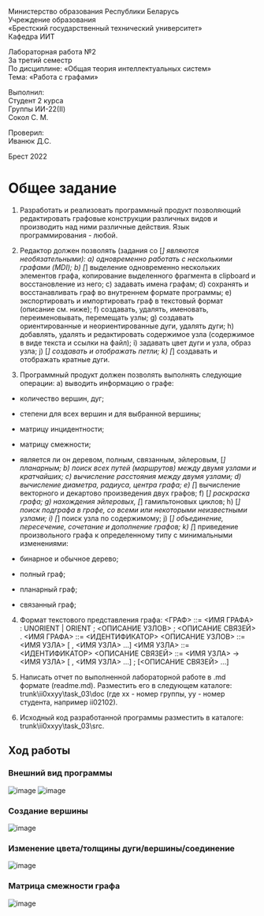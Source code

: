Министерство образования Республики Беларусь <br/>
Учреждение образования <br/>
«Брестский государственный технический университет» <br/>
Кафедра ИИТ <br/>

Лабораторная работа №2 <br/>
За третий семестр <br/>
По дисциплине: «Общая теория интеллектуальных систем» <br/>
Тема: «Работа с графами» <br/>

Выполнил: <br/>
Студент 2 курса <br/>
Группы ИИ-22(II) <br/>
Сокол С. М. <br/>

Проверил: <br/>
Иванюк Д.С. <br/>

Брест 2022 <br/>

# Общее задание #
1. Разработать и реализовать программный продукт позволяющий редактировать графовые конструкции различных видов и производить над ними различные действия. Язык программирования - любой.

2. Редактор должен позволять (задания со [*] являются необязательными):
a) одновременно работать с несколькими графами (MDI);
b) [*] выделение одновременно нескольких элементов графа, копирование выделенного фрагмента в clipboard и восстановление из него;
c) задавать имена графам;
d) сохранять и восстанавливать граф во внутреннем формате программы;
e) экспортировать и импортировать граф в текстовый формат (описание см. ниже);
f) создавать, удалять, именовать, переименовывать, перемещать узлы;
g) создавать ориентированные и неориентированные дуги, удалять дуги;
h) добавлять, удалять и редактировать содержимое узла (содержимое в виде текста и ссылки на файл);
i) задавать цвет дуги и узла, образ узла;
j) [*] создавать и отображать петли;
k) [*] создавать и отображать кратные дуги.

3. Программный продукт должен позволять выполнять следующие операции:
a) выводить информацию о графе:
- количество вершин, дуг;
- степени для всех вершин и для выбранной вершины;
- матрицу инцидентности;
- матрицу смежности;
- является ли он деревом, полным, связанным, эйлеровым, [*] планарным;
b) поиск всех путей (маршрутов) между двумя узлами и кратчайших;
c) вычисление расстояния между двумя узлами;
d) вычисление диаметра, радиуса, центра графа;
e) [*] вычисление векторного и декартово произведения двух графов;
f) [*] раскраска графа;
g) нахождения эйлеровых, [*] гамильтоновых циклов;
h) [*] поиск подграфа в графе, со всеми или некоторыми неизвестными узлами;
i) [*] поиск узла по содержимому;
j) [*] объединение, пересечение, сочетание и дополнение графов;
k) [*] приведение произвольного графа к определенному типу с минимальными изменениями:

- бинарное и обычное дерево;
- полный граф;
- планарный граф;
- связанный граф;

4. Формат текстового представления графа: <ГРАФ> ::= <ИМЯ ГРАФА> : UNORIENT | ORIENT ; <ОПИСАНИЕ УЗЛОВ> ; <ОПИСАНИЕ СВЯЗЕЙ> . <ИМЯ ГРАФА> ::= <ИДЕНТИФИКАТОР> <ОПИСАНИЕ УЗЛОВ> ::= <ИМЯ УЗЛА> [ , <ИМЯ УЗЛА> …] <ИМЯ УЗЛА> ::= <ИДЕНТИФИКАТОР> <ОПИСАНИЕ СВЯЗЕЙ> ::= <ИМЯ УЗЛА> -> <ИМЯ УЗЛА> [ , <ИМЯ УЗЛА> …] ; [<ОПИСАНИЕ СВЯЗЕЙ> …]

5. Написать отчет по выполненной лабораторной работе в .md формате (readme.md). Разместить его в следующем каталоге: trunk\ii0xxyy\task_03\doc (где xx - номер группы, yy - номер студента, например ii02102).

6. Исходный код разработанной программы разместить в каталоге: trunk\ii0xxyy\task_03\src.

## Ход работы ##
### Внешний вид программы ###
![image](Внешний_вид.png)
![image](1.png)
### Создание вершины ###
![image](созданы_вершины.png)
### Изменение цвета/толщины дуги/вершины/соединение ###
![image](изменение_цвета.png)
### Матрица смежности графа ###
![image](матрица.png)
